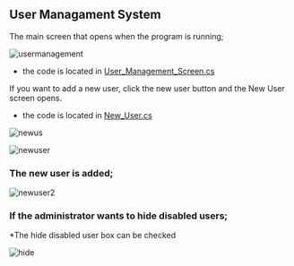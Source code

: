 ## User Managament System


The main screen that opens when the program is running;

![usermanagement](https://user-images.githubusercontent.com/33968347/106402247-a93a0f00-6439-11eb-9766-39a27e202e93.png)

* the code is located in [User_Management_Screen.cs](https://github.com/sevvalyogurtcuoglu/TechnicalQuestionnaire_P.I.Works/blob/master/User_Management_Sys/User_Management_Screen%20.cs)

If you want to add a new user, click the new user button and the New User screen opens.

* the code is located in [New_User.cs](https://github.com/sevvalyogurtcuoglu/TechnicalQuestionnaire_P.I.Works/blob/master/User_Management_Sys/New_User.cs)

![newus](https://user-images.githubusercontent.com/33968347/106402490-be636d80-643a-11eb-99fa-273c911e6b59.png)



![newuser](https://user-images.githubusercontent.com/33968347/106402562-1d28e700-643b-11eb-9c00-1d4db05b4552.png)

### The new user is added;
![newuser2](https://user-images.githubusercontent.com/33968347/106402567-2619b880-643b-11eb-9732-d9ebbaf2a87b.png)

### If the administrator wants to hide disabled users;
*The hide disabled user box can be checked

![hide](https://user-images.githubusercontent.com/33968347/106402776-3da57100-643c-11eb-950b-9a608343289b.png)
